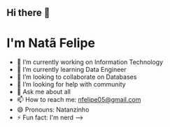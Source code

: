 ## Hi there 👋
# I'm Natã Felipe

- 🔭 I’m currently working on Information Technology
- 🌱 I’m currently learning Data Engineer
- 👯 I’m looking to collaborate on Databases
- 🤔 I’m looking for help with community
- 💬 Ask me about all
- 📫 How to reach me: nfelipe05@gmail.com
- 😄 Pronouns: Natanzinho
- ⚡ Fun fact: I'm nerd
-->
